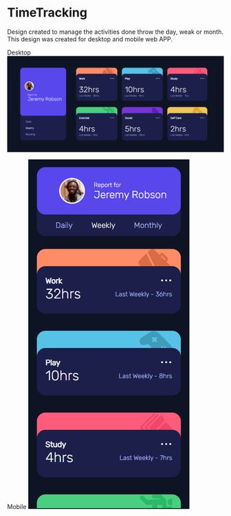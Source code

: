# TimeTracking

Design created to manage the activities done throw the day, weak or month.
This design was created for desktop and mobile web APP.

Desktop
![alt text](https://github.com/MiguelMMatos/TimeTracking/blob/main/images/Screenshot_2.png?raw=true)

Mobile
![alt text](https://github.com/MiguelMMatos/TimeTracking/blob/main/images/Screenshot_3.png?raw=true)
